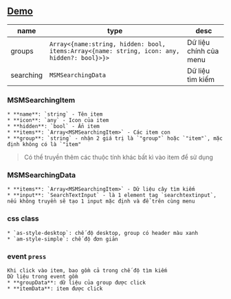## [Demo](https://absol.cf/libs/absol-acomp/demo/mspringboardmenu.html)

| name        | type                                                                                    | desc                   |
|-------------|-----------------------------------------------------------------------------------------|------------------------|
| groups | `Array<{name:string, hidden: bool, items:Array<{name: string, icon: any, hidden?: bool}>}>` | Dữ liệu chính của menu |
| searching | `MSMSearchingData`                                                                        | Dữ liệu tìm kiếm |

### MSMSearchingItem
    * **name**: `string` - Tên item
    * **icon**: `any` - Icon của item
    * **hidden**: `bool` - Ẩn item
    * **items**: `Array<MSMSearchingItem>` - Các item con
    * **group**: `string` - nhận 2 giá trị là `"group"` hoặc `"item"`, mặc định không có là `"item" 

> Có thể truyền thêm các thuộc tính khác bất kì vào item để sử dụng

### MSMSearchingData
    * **items**: `Array<MSMSearchingItem>` - Dữ liệu cây tìm kiếm
    * **input**: `SearchTextInput` - là 1 element tag `searchtextinput`, nếu không truyền sẽ tạo 1 input mặc định và để trên cùng menu

### css class
    * `as-style-desktop`: chế độ desktop, group có header màu xanh
    * `am-style-simple`: chế độ đơn giản

### event  `press`
    Khi click vào item, bao gồm cả trong chế độ tìm kiếm
    Dữ liệu trong event gồm
    * **groupData**: dữ liệu của group được click
    * **itemData**: item được click